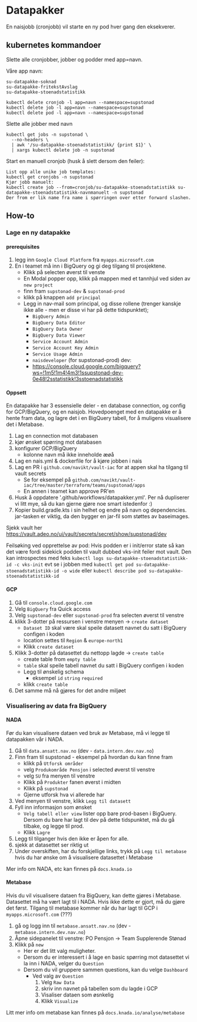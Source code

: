 # Datapakker
En naisjobb (cronjobb) vil starte en ny pod hver gang den eksekverer.

## kubernetes kommandoer
Slette alle cronjobber, jobber og podder med app=navn.

Våre app navn:
```
su-datapakke-soknad
su-datapakke-fritekstAvslag
su-datapakke-stoenadstatistikk
```

```
kubectl delete cronjob -l app=navn --namespace=supstonad
kubectl delete job -l app=navn --namespace=supstonad
kubectl delete pod -l app=navn --namespace=supstonad
```

Slette alle jobber med navn
```
kubectl get jobs -n supstonad \
  --no-headers \
  | awk '/su-datapakke-stoenadstatistikk/ {print $1}' \
  | xargs kubectl delete job -n supstonad
```

Start en manuell cronjob (husk å slett dersom den feiler):
```
List opp alle unike job templates:
kubectl get cronjobs -n supstonad
Kjør jobb manuelt:
kubectl create job --from=cronjob/su-datapakke-stoenadstatistikk su-datapakke-stoenadstatistikk-navnmanuelt -n supstonad
Der from er lik name fra name i spørringen over etter forward slashen.
```

## How-to
### Lage en ny datapakke

#### prerequisites 
1. legg inn `Google Cloud Platform` fra `myapps.microsoft.com`
2. En i teamet må inn i BigQuery og gi deg tilgang til prosjektene.
    - Klikk på selecten øverst til venste
    - En Modal popper opp, klikk på mappen med et tannhjul ved siden av `new project`
    - finn fram `supstonad-dev` & `supstonad-prod`
    - klikk på knappen `add principal`
    - Legg in nav-mail som principal, og disse rollene (trenger kanskje ikke alle - men er disse vi har på dette tidspunktet); 
      - `BigQuery Admin`
      - `BigQuery Data Editor`
      - `BigQuery Data Owner`
      - `BigQuery Data Viewer`
      - `Service Account Admin`
      - `Service Account Key Admin`
      - `Service Usage Admin`
      - `naisdeveloper` (for supstonad-prod)
dev:
      - https://console.cloud.google.com/bigquery?ws=!1m5!1m4!4m3!1ssupstonad-dev-0e48!2sstatistikk!3sstoenadstatistikk


#### Oppsett
En datapakke har 3 essensielle deler - en database connection, og config for GCP/BigQuery, og en naisjob.
Hovedpoenget med en datapakke er å hente fram data, og lagre det i en BigQuery tabell, for å muligens visualisere det i Metabase.

1. Lag en connection mot databasen
2. kjør ønsket spørring mot databasen
3. konfigurer GCP/BigQuery
   - kolonne navn må ikke inneholde æøå  
4. Lag en nais.yml & dockerfile for å kjøre jobben i nais
5. Lag en PR i `github.com/navikt/vault-iac` for at appen skal ha tilgang til vault secrets
   - Se for eksempel på `github.com/navikt/vault-iac/tree/master/terraform/teams/supstonad/apps`
   - En annen i teamet kan approve PR'en
6. Husk å oppdatere '.github/workflows/datapakker.yml'. Per nå dupliserer vi litt mye, så du kan gjerne gjøre noe smart istedenfor :)
7. Kopier build.gradle.kts i sin helhet og endre på navn og dependencies. jar-tasken er viktig, da den bygger en jar-fil som støttes av baseimages.

Sjekk vault her https://vault.adeo.no/ui/vault/secrets/secret/show/supstonad/dev

Feilsøking ved opprettelse av pod:
Hvis podden er i init/error state så kan det være fordi
sidekick podden til vault dubbed vks-init feiler mot vault.
Den kan introspectes med feks 
`kubectl logs su-datapakke-stoenadstatistikk-id -c vks-init`
evt se i jobben med 
`kubectl get pod su-datapakke-stoenadstatistikk-id -o wide`
eller
`kubectl describe pod su-datapakke-stoenadstatistikk-id`

#### GCP
1. Gå til `console.cloud.google.com`
2. Velg `BigQuery` fra Quick access
3. Velg `supstonad-dev` eller `supstonad-prod` fra selecten øverst til venstre
4. klikk 3-dotter på ressursen i venstre menyen -> `create dataset`
   - `Dataset ID` skal være skal speile datasett navnet du satt i BigQuery configen i koden
   - location settes til `Region` & `europe-north1`
   - Klikk `create dataset`
5. Klikk 3-dotter på datasettet du nettopp lagde -> `create table`
   - create table from `empty table`
   - `table` skal speile tabell navnet du satt i BigQuery configen i koden
   - Legg til ønskelig schema
     - eksempel `id` `string` `required`
   - klikk `create table`
6. Det samme må nå gjøres for det andre miljøet


### Visualisering av data fra BigQuery

#### NADA
Før du kan visualisere dataen ved bruk av Metabase, må vi legge til datapakken vår i NADA.
1. Gå til `data.ansatt.nav.no` (dev - `data.intern.dev.nav.no`)
2. Finn fram til supstonad - eksempel på hvordan du kan finne fram
   - klikk på `Utforsk områder`
   - velg `Produkområde Pensjon` i selected øverst til venstre
   - velg `SU` fra menyen til venstre
   - Klikk på `Produkter` fanen øverst i midten
   - Klikk på `supstonad`
   - Gjerne utforsk hva vi allerede har 
3. Ved menyen til venstre, klikk `Legg til datasett`
4. Fyll inn informasjon som ønsket
   - `Velg tabell eller view` lister opp bare prod-basen i BigQuery. Dersom du bare har lagt til dev på dette tidspunktet, må du gå tilbake, og legge til prod.
   - Klikk `Lagre`
5. Legg til tilganger hvis den ikke er åpen for alle. 
6. sjekk at datasettet ser riktig ut
7. Under overskiften, har du forskjellige links, trykk på `Legg til metabase` hvis du har ønske om å visualisere datasettet i Metabase

Mer info om NADA, etc kan finnes på `docs.knada.io`


#### Metabase
Hvis du vil visualisere dataen fra BigQuery, kan dette gjøres i Metabase. Datasettet må ha vært lagt til i NADA. Hvis ikke dette er gjort, må du gjøre det først. 
Tilgang til metabase kommer når du har lagt til GCP i `myapps.microsoft.com` (???)
1. gå og logg inn til `metabase.ansatt.nav.no` (dev - `metabase.intern.dev.nav.no`)
2. Åpne sidepanelet til venstre: PO Pensjon -> Team Supplerende Stønad
3. Klikk på `new`
   - Her er det litt valg muligheter.
   - Dersom du er interessert i å lage en basic spørring mot datasettet vi la inn i NADA, velger du `Question`
   - Dersom du vil gruppere sammen questions, kan du velge `Dashboard`
     - Ved valg av `Question`
       1. Velg `Raw Data`
       2. skriv inn navnet på tabellen som du lagde i GCP  
       3. Visaliser dataen som øsnkelig
       4. Klikk `Visualize`

Litt mer info om metabase kan finnes på `docs.knada.io/analyse/metabase`